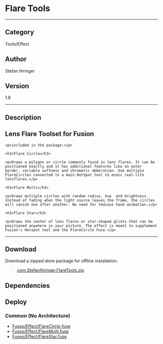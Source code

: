 # Flare Tools
___

## Category
Tools/Effect

## Author
Stefan Ihringer

## Version
1.8

___

## Description
<h2>Lens Flare Toolset for Fusion</h2>
	
	<p>included in the package:</p>
	
	<h3>Flare Circle</h3>

	<p>Draws a polygon or circle commonly found in lens flares. It can be positioned exactly and it has additional features like an outer border, variable softness and chromatic abberation. Use multiple FlareCircles connected to a main HotSpot tool to mimic real-life lensflares.</p>

	<h3>Flare Multi</h3>
	
	<p>Draws multiple circles with random radius, hue  and brightness. Instead of fading when the light source leaves the frame, the circles will vanish one after another. No need for tedious hand animation.</p>

	<h3>Flare Star</h3>
	
	<p>Draws the center of lens flares or star-shaped glints that can be positioned anywhere in your picture. The effect is meant to supplement Fusion's Hotspot tool and the FlareCircle Fuse.</p>
	
	

___

## Download

Download a zipped atom package for offline installation:
> [com.StefanIhringer.FlareTools.zip](https://gitlab.com/WeSuckLess/Reactor/-/archive/master/Reactor-master.zip?path=Atoms/com.StefanIhringer.FlareTools)  

## Dependencies

## Deploy

### Common (No Architecture)

<ul>
<li><a href="https://gitlab.com/WeSuckLess/Reactor/-/blob/master/Atoms/com.StefanIhringer.FlareTools/Fuses/Effect/FlareCircle.fuse?ref_type=heads">Fuses/Effect/FlareCircle.fuse</a></li>
<li><a href="https://gitlab.com/WeSuckLess/Reactor/-/blob/master/Atoms/com.StefanIhringer.FlareTools/Fuses/Effect/FlareMulti.fuse?ref_type=heads">Fuses/Effect/FlareMulti.fuse</a></li>
<li><a href="https://gitlab.com/WeSuckLess/Reactor/-/blob/master/Atoms/com.StefanIhringer.FlareTools/Fuses/Effect/FlareStar.fuse?ref_type=heads">Fuses/Effect/FlareStar.fuse</a></li>
</ul>
